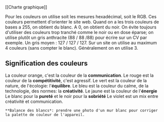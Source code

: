 [[Charte graphique]]

Pour les couleurs on utilise soit les mesures hexadécimal, soit le RGB. Ces couleurs permettent d'orienter le site web. 
Quand on a les trois couleurs de bases a 255, on obtient du blanc. A 0, on obtient du noir. On évite toujours d'utiliser des couleurs trop tranché comme le noir ou en dose éparse; on utilise plutôt un gris anthracite (88 / 88 /88) pour écrire sur un CV par exemple.
Un gris moyen : 127 / 127 / 127.
Sur un site on utilise au maximum 4 couleurs (sans compter le blanc). Généralement on en utilise 3.

## Signification des couleurs

La couleur  orange, c'est la couleur de la **communication**.
Le rouge est la couleur de la **compétitivité**, c'est agressif.
Le vert est la couleur de la nature, de l'écologie: l'**équilibre**.
Le bleu est la couleur du calme, de la technologie, des normes: la **créativité**.
Le jaune est la couleur de l'**énergie**
Le blanc pour la **pureté** et le noir pour la **sobriété**
Le violet est un mix entre créativité et communication.


```ad-tip
**Balance des blancs*: prendre une photo d'un mur blanc pour corriger la palette de couleur de l'appareil.
```
